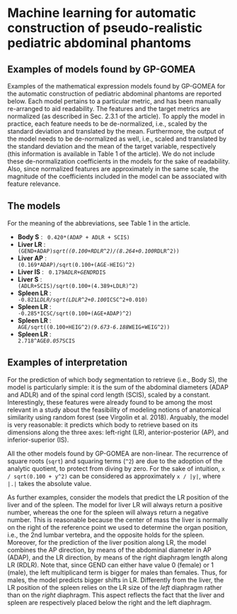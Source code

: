 # Machine learning for automatic construction of pseudo-realistic pediatric abdominal phantoms

## Examples of models found by GP-GOMEA

Examples of the mathematical expression models found by GP-GOMEA for the automatic construction of pediatric abdominal phantoms are reported below.
Each model pertains to a particular metric, and has been manually re-arranged to aid readability. 
The features and the target metrics are normalized (as described in Sec. 2.3.1 of the article).
To apply the model in practice, each feature needs to be de-normalized, i.e., scaled by the standard deviation and translated by the mean. Furthermore, the output of the model needs to be de-normalized as well, i.e., scaled and translated by the standard deviation and the mean of the target variable, respectively (this information is available in Table 1 of the article).
We do not include these de-normalization coefficients in the models for the sake of readability. Also, since normalized features are approximately in the same scale, the magnitude of the coefficients included in the model can be associated with feature relevance.


## The models
For the meaning of the abbreviations, see Table 1 in the article.

* **Body S** : <code> 0.420*(ADAP + ADLR + SCIS) </code>
* **Liver LR** : <code> (GEND+ADAP)*sqrt((0.100+RDLR^2)/(8.264+0.100*RDLR^2)) </code>
* **Liver AP** : <code> (0.169*ADAP)/sqrt(0.100+(AGE-HEIG)^2) </code>
* **Liver IS** : <code> 0.179*ADLR+GEND*RDIS </code>
* **Liver S** : <code> (ADLR+SCIS)/sqrt(0.100+(4.389+LDLR)^2) </code>
* **Spleen LR** : <code> -0.821*LDLR/sqrt(LDLR^2+0.100*ICSC^2+0.010) </code>
* **Spleen LR** : <code> -0.285*ICSC/sqrt(0.100+(AGE+ADAP)^2) </code>
* **Spleen LR** : <code> AGE/sqrt((0.100+HEIG^2)*(9.673-6.188*WEIG+WEIG^2)) </code>
* **Spleen LR** : <code> 2.718^AGE*0.057*SCIS</code>


## Examples of interpretation
For the prediction of which body segmentation to retrieve (i.e., Body S), the model is particularly simple: it is the sum of the abdominal diameters (ADAP and ADLR) and of the spinal cord length (SCIS), scaled by a constant.
Interestingly, these features were already found to be among the most relevant in a study about the feasibility of modeling notions of anatomical similarity using random forest (see Virgolin et al. 2018). Arguably, the model is very reasonable: it predicts which body to retrieve based on its dimensions along the three axes: left-right (LR), anterior-posterior (AP), and inferior-superior (IS).

All the other models found by GP-GOMEA are non-linear. The recurrence of square roots (`sqrt`) and squaring terms (`^2`) are due to the adoption of the analytic quotient, to protect from diving by zero. 
For the sake of intuition, `x / sqrt(0.100 + y^2)` can be considered as approximately `x / |y|`, where `|.|` takes the absolute value.

As further examples, consider the models that predict the LR position of the liver and of the spleen. 
The model for liver LR will always return a positive number, whereas the one for the spleen will always return a negative number.
This is reasonable because the center of mass the liver is normally on the right of the reference point we used to determine the organ position, i.e., the 2nd lumbar vertebra, and the opposite holds for the spleen.
Moreover, for the prediction of the liver position along LR, the model combines the AP direction, by means of the abdominal diameter in AP (ADAP), and the LR direction, by means of the right diaphragm length along LR (RDLR). 
Note that, since GEND can either have value 0 (female) or 1 (male), the left multiplicand term is bigger for males than females. Thus, for males, the model predicts bigger shifts in LR. 
Differently from the liver, the LR position of the spleen relies on the LR size of the *left* diaphragm rather than on the *right* diaphragm. 
This aspect reflects the fact that the liver and spleen are respectively placed below the right and the left diaphragm.

